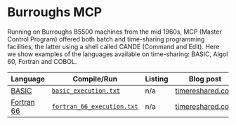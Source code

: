 # Burroughs MCP

Running on Burroughs B5500 machines from the mid 1960s, MCP (Master
Control Program) offered both batch and time-sharing programming
facilities, the latter using a shell called CANDE (Command and Edit).
Here we show examples of the languages available on time-sharing:
BASIC, Algol 60, Fortran and COBOL.

| Language                          | Compile/Run                          | Listing                              | Blog post                                  |
|-----------------------------------|--------------------------------------|--------------------------------------|--------------------------------------------|
| [BASIC](../../programs/BASIC/tpk_4th_ed.bas) | [`basic_execution.txt`](basic_execution.txt) | n/a | [timereshared.com](https://timereshared.com/mcp-fortran-basic/) |
| [Fortran 66](<../../programs/Fortran 66/tpk_b5500.for>) | [`fortran_66_execution.txt`](fortran_66__execution.txt) | n/a | [timereshared.com](https://timereshared.com/mcp-fortran-basic/) |
